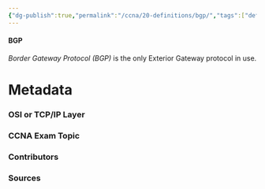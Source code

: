 ```yaml
---
{"dg-publish":true,"permalink":"/ccna/20-definitions/bgp/","tags":["defs_ccna"],"created":"2023-11-05T10:55:11.000-08:00","updated":"2023-11-08T13:27:49.554-08:00"}
---
```


#### BGP
*Border Gateway Protocol (BGP)* is the only Exterior Gateway protocol in use.

# Metadata
### OSI or TCP/IP Layer

### CCNA Exam Topic

### Contributors

### Sources


